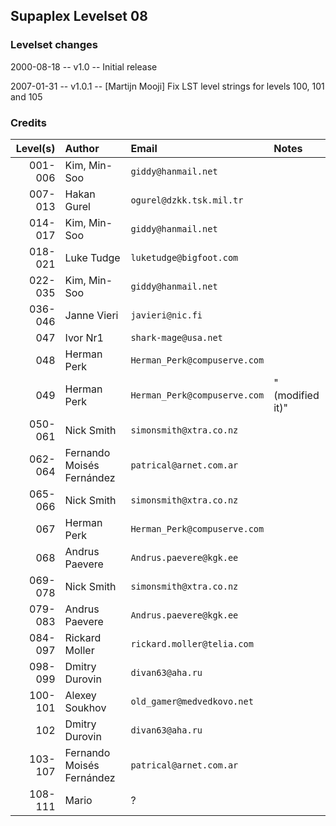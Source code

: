 ## Supaplex Levelset 08

### Levelset changes
2000-08-18 -- v1.0 -- Initial release

2007-01-31 -- v1.0.1 -- [Martijn Mooji] Fix LST level strings for levels 100, 101 and 105

### Credits

Level(s) | Author                    | Email                      | Notes
--------:|:------------------------- |:-------------------------- |:---------------
001-006  | Kim, Min-Soo              |`giddy@hanmail.net`         |
007-013  | Hakan Gurel               |`ogurel@dzkk.tsk.mil.tr`    |
014-017  | Kim, Min-Soo              |`giddy@hanmail.net`         |
018-021  | Luke Tudge                |`luketudge@bigfoot.com`     |
022-035  | Kim, Min-Soo              |`giddy@hanmail.net`         |
036-046  | Janne Vieri               |`javieri@nic.fi`            |
    047  | Ivor Nr1                  |`shark-mage@usa.net`        |
    048  | Herman Perk               |`Herman_Perk@compuserve.com`|
    049  | Herman Perk               |`Herman_Perk@compuserve.com`| "(modified it)"
050-061  | Nick Smith                |`simonsmith@xtra.co.nz`     |
062-064  | Fernando Moisés Fernández |`patrical@arnet.com.ar `    |
065-066  | Nick Smith                |`simonsmith@xtra.co.nz`     |
    067  | Herman Perk               |`Herman_Perk@compuserve.com`|
    068  | Andrus Paevere            |`Andrus.paevere@kgk.ee`     |
069-078  | Nick Smith                |`simonsmith@xtra.co.nz`     |
079-083  | Andrus Paevere            |`Andrus.paevere@kgk.ee`     |
084-097  | Rickard Moller            |`rickard.moller@telia.com`  |
098-099  | Dmitry Durovin            |`divan63@aha.ru`            |
100-101  | Alexey Soukhov            |`old_gamer@medvedkovo.net`  |
    102  | Dmitry Durovin            |`divan63@aha.ru`            |
103-107  | Fernando Moisés Fernández |`patrical@arnet.com.ar`     |
108-111  | Mario                     |?                           |
